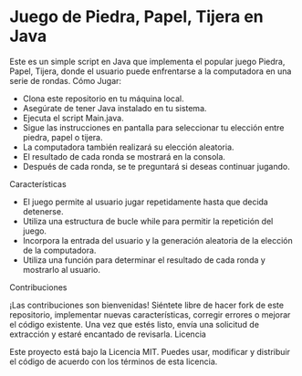 <h1>Juego de Piedra, Papel, Tijera en Java</h1>
<p>
Este es un simple script en Java que implementa el popular juego Piedra, Papel, Tijera, donde el usuario puede enfrentarse a la computadora en una serie de rondas.
Cómo Jugar:
</p>
<ul>
    <li>Clona este repositorio en tu máquina local.</li>
    <li>Asegúrate de tener Java instalado en tu sistema.</li>
    <li>Ejecuta el script Main.java.</li>
    <li>Sigue las instrucciones en pantalla para seleccionar tu elección entre piedra, papel o tijera.</li>
    <li>La computadora también realizará su elección aleatoria.</li>
    <li>El resultado de cada ronda se mostrará en la consola.</li>
    <li>Después de cada ronda, se te preguntará si deseas continuar jugando.</li>
    </ul>

<p>Características</p>
  <ul>
    <li>El juego permite al usuario jugar repetidamente hasta que decida detenerse.</li>
    <li>Utiliza una estructura de bucle while para permitir la repetición del juego.</li>
    <li>Incorpora la entrada del usuario y la generación aleatoria de la elección de la computadora.</li>
    <li>Utiliza una función para determinar el resultado de cada ronda y mostrarlo al usuario.</li>
  </ul>

<p>
Contribuciones
</p>
<p>¡Las contribuciones son bienvenidas! Siéntete libre de hacer fork de este repositorio, implementar nuevas características, corregir errores o mejorar el código existente. Una vez que estés listo, envía una solicitud de extracción y estaré encantado de revisarla.
Licencia
</p>
<p>
Este proyecto está bajo la Licencia MIT. Puedes usar, modificar y distribuir el código de acuerdo con los términos de esta licencia.
</p>
